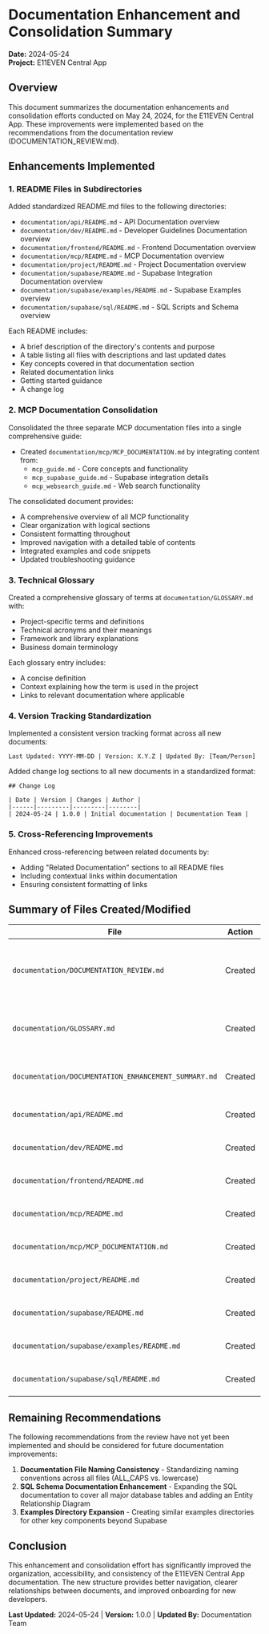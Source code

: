 # Documentation Enhancement and Consolidation Summary

**Date:** 2024-05-24  
**Project:** E11EVEN Central App

## Overview

This document summarizes the documentation enhancements and consolidation efforts conducted on May 24, 2024, for the E11EVEN Central App. These improvements were implemented based on the recommendations from the documentation review (DOCUMENTATION_REVIEW.md).

## Enhancements Implemented

### 1. README Files in Subdirectories

Added standardized README.md files to the following directories:

- `documentation/api/README.md` - API Documentation overview
- `documentation/dev/README.md` - Developer Guidelines Documentation overview
- `documentation/frontend/README.md` - Frontend Documentation overview
- `documentation/mcp/README.md` - MCP Documentation overview
- `documentation/project/README.md` - Project Documentation overview
- `documentation/supabase/README.md` - Supabase Integration Documentation overview
- `documentation/supabase/examples/README.md` - Supabase Examples overview
- `documentation/supabase/sql/README.md` - SQL Scripts and Schema overview

Each README includes:
- A brief description of the directory's contents and purpose
- A table listing all files with descriptions and last updated dates
- Key concepts covered in that documentation section
- Related documentation links
- Getting started guidance
- A change log

### 2. MCP Documentation Consolidation

Consolidated the three separate MCP documentation files into a single comprehensive guide:

- Created `documentation/mcp/MCP_DOCUMENTATION.md` by integrating content from:
  - `mcp_guide.md` - Core concepts and functionality
  - `mcp_supabase_guide.md` - Supabase integration details
  - `mcp_websearch_guide.md` - Web search functionality

The consolidated document provides:
- A comprehensive overview of all MCP functionality
- Clear organization with logical sections
- Consistent formatting throughout
- Improved navigation with a detailed table of contents
- Integrated examples and code snippets
- Updated troubleshooting guidance

### 3. Technical Glossary

Created a comprehensive glossary of terms at `documentation/GLOSSARY.md` with:

- Project-specific terms and definitions
- Technical acronyms and their meanings
- Framework and library explanations
- Business domain terminology

Each glossary entry includes:
- A concise definition
- Context explaining how the term is used in the project
- Links to relevant documentation where applicable

### 4. Version Tracking Standardization

Implemented a consistent version tracking format across all new documents:

```
Last Updated: YYYY-MM-DD | Version: X.Y.Z | Updated By: [Team/Person]
```

Added change log sections to all new documents in a standardized format:

```
## Change Log

| Date | Version | Changes | Author |
|------|---------|---------|--------|
| 2024-05-24 | 1.0.0 | Initial documentation | Documentation Team |
```

### 5. Cross-Referencing Improvements

Enhanced cross-referencing between related documents by:

- Adding "Related Documentation" sections to all README files
- Including contextual links within documentation
- Ensuring consistent formatting of links

## Summary of Files Created/Modified

| File | Action | Description |
|------|--------|-------------|
| `documentation/DOCUMENTATION_REVIEW.md` | Created | Review of existing documentation with improvement suggestions |
| `documentation/GLOSSARY.md` | Created | Technical glossary defining key terms and acronyms |
| `documentation/DOCUMENTATION_ENHANCEMENT_SUMMARY.md` | Created | This summary of enhancements made |
| `documentation/api/README.md` | Created | Overview of API documentation |
| `documentation/dev/README.md` | Created | Overview of developer guidelines |
| `documentation/frontend/README.md` | Created | Overview of frontend documentation |
| `documentation/mcp/README.md` | Created | Overview of MCP documentation |
| `documentation/mcp/MCP_DOCUMENTATION.md` | Created | Consolidated MCP documentation |
| `documentation/project/README.md` | Created | Overview of project documentation |
| `documentation/supabase/README.md` | Created | Overview of Supabase documentation |
| `documentation/supabase/examples/README.md` | Created | Overview of Supabase examples |
| `documentation/supabase/sql/README.md` | Created | Overview of SQL scripts and schema |

## Remaining Recommendations

The following recommendations from the review have not yet been implemented and should be considered for future documentation improvements:

1. **Documentation File Naming Consistency** - Standardizing naming conventions across all files (ALL_CAPS vs. lowercase)
2. **SQL Schema Documentation Enhancement** - Expanding the SQL documentation to cover all major database tables and adding an Entity Relationship Diagram
3. **Examples Directory Expansion** - Creating similar examples directories for other key components beyond Supabase

## Conclusion

This enhancement and consolidation effort has significantly improved the organization, accessibility, and consistency of the E11EVEN Central App documentation. The new structure provides better navigation, clearer relationships between documents, and improved onboarding for new developers.

**Last Updated:** 2024-05-24 | **Version:** 1.0.0 | **Updated By:** Documentation Team 